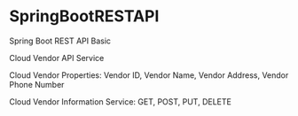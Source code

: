 # SpringBootRESTAPI
Spring Boot REST API Basic

Cloud Vendor API Service

Cloud Vendor Properties:
Vendor ID,
Vendor Name,
Vendor Address,
Vendor Phone Number

Cloud Vendor Information Service:
GET, POST, PUT, DELETE

